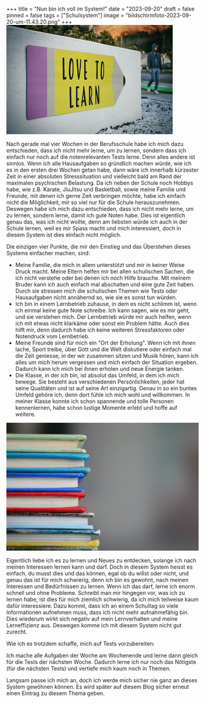 +++
title = "Nun bin ich voll im System!"
date = "2023-09-20"
draft = false
pinned = false
tags = ["Schulsystem"]
image = "bildschirmfoto-2023-09-20-um-11.43.20.png"
+++
![](bildschirmfoto-2023-09-20-um-11.43.20.png)

Nach gerade mal vier Wochen in der Berufsschule habe ich mich dazu entschieden, dass ich nicht mehr lerne, um zu lernen, sondern dass ich einfach nur noch auf die notenrelevanten Tests lerne. Denn alles andere ist sinnlos. Wenn ich alle Hausaufgaben so gründlich machen würde, wie ich es in den ersten drei Wochen getan habe, dann wäre ich innerhalb kürzester Zeit in einer absoluten Stresssituation und vielleicht bald am Rand der maximalen psychischen Belastung. Da ich neben der Schule noch Hobbys habe, wie z.B. Karate, JiuJitsu und Basketball, sowie meine Familie und Freunde, mit denen ich gerne Zeit verbringen möchte, habe ich einfach nicht die Möglichkeit, mir so viel nur für die Schule herauszunehmen. Deswegen habe ich mich dazu entschieden, dass ich nicht mehr lerne, um zu lernen, sondern lerne, damit ich gute Noten habe. Dies ist eigentlich genau das, was ich nicht wollte, denn am liebsten würde ich auch in der Schule lernen, weil es mir Spass macht und mich interessiert, doch in diesem System ist dies einfach nicht möglich.

Die einzigen vier Punkte, die mir den Einstieg und das Überstehen dieses Systems einfacher machen, sind:

* Meine Familie, die mich in allem unterstützt und mir in keiner Weise Druck macht. Meine Eltern helfen mir bei allen schulischen Sachen, die ich nicht verstehe oder bei denen ich noch Hilfe brauche. Mit meinem Bruder kann ich auch einfach mal abschalten und eine gute Zeit haben. Durch sie stressen mich die schulischen Themen wie Tests oder Hausaufgaben nicht annähernd so, wie sie es sonst tun würden.
* Ich bin in einem Lernbetrieb zuhause, in dem es nicht schlimm ist, wenn ich einmal keine gute Note schreibe. Ich kann sagen, wie es mir geht, und sie verstehen mich. Der Lernbetrieb würde mir auch helfen, wenn ich mit etwas nicht klarkäme oder sonst ein Problem hätte. Auch dies hilft mir, denn dadurch habe ich keine weiteren Stressfaktoren oder Notendruck vom Lernbetrieb.
* Meine Freunde sind für mich ein "Ort der Erholung". Wenn ich mit ihnen lache, Sport treibe, über Gott und die Welt diskutiere oder einfach mal die Zeit geniesse, in der wir zusammen sitzen und Musik hören, kann ich alles um mich herum vergessen und mich einfach der Situation ergeben. Dadurch kann ich mich bei ihnen erholen und neue Energie tanken.
* Die Klasse, in der ich bin, ist absolut das Umfeld, in dem ich mich bewege. Sie besteht aus verschiedenen Persönlichkeiten, jeder hat seine Qualitäten und ist auf seine Art einzigartig. Genau in so ein buntes Umfeld gehöre ich, denn dort fühle ich mich wohl und willkommen. In meiner Klasse konnte ich schon spannende und tolle Personen kennenlernen, habe schon lustige Momente erlebt und hoffe auf weitere.

![](kimberly-farmer-luaakcuanvi-unsplash-min.jpg)

Eigentlich liebe ich es zu lernen und Neues zu entdecken, solange ich nach meinen Interessen lernen kann und darf. Doch in diesem System heisst es einfach, du musst dies und das können, egal ob du willst oder nicht, und genau das ist für mich schwierig, denn ich bin es gewohnt, nach meinen Interessen und Bedürfnissen zu lernen. Wenn ich das darf, lerne ich enorm schnell und ohne Probleme. Schreibt man mir hingegen vor, was ich zu lernen habe, ist dies für mich ziemlich schwierig, da ich mich teilweise kaum dafür interessiere. Dazu kommt, dass ich an einem Schultag so viele Informationen aufnehmen muss, dass ich nicht mehr aufnahmefähig bin. Dies wiederum wirkt sich negativ auf mein Lernverhalten und meine Lerneffizienz aus. Deswegen komme ich mit diesem System nicht gut zurecht.

Wie ich es trotzdem schaffe, mich auf Tests vorzubereiten:

Ich mache alle Aufgaben der Woche am Wochenende und lerne dann gleich für die Tests der nächsten Woche. Dadurch lerne ich nur noch das Nötigste (für die nächsten Tests) und vertiefe mich kaum noch in Themen.

Langsam passe ich mich an, doch ich werde mich sicher nie ganz an dieses System gewöhnen können. Es wird später auf diesem Blog sicher erneut einen Eintrag zu diesem Thema geben.